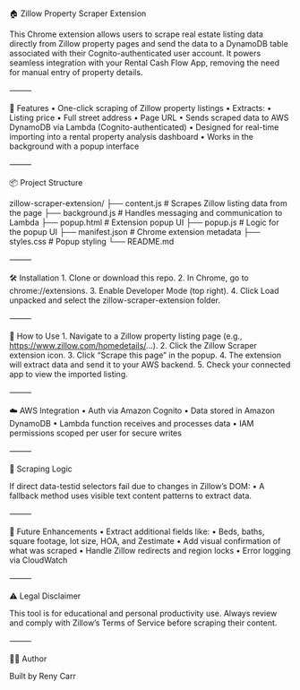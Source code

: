 🏠 Zillow Property Scraper Extension

This Chrome extension allows users to scrape real estate listing data directly from Zillow property pages and send the data to a DynamoDB table associated with their Cognito-authenticated user account. It powers seamless integration with your Rental Cash Flow App, removing the need for manual entry of property details.

⸻

🚀 Features
	•	One-click scraping of Zillow property listings
	•	Extracts:
	•	Listing price
	•	Full street address
	•	Page URL
	•	Sends scraped data to AWS DynamoDB via Lambda (Cognito-authenticated)
	•	Designed for real-time importing into a rental property analysis dashboard
	•	Works in the background with a popup interface

⸻

📦 Project Structure

zillow-scraper-extension/
├── content.js               # Scrapes Zillow listing data from the page
├── background.js            # Handles messaging and communication to Lambda
├── popup.html               # Extension popup UI
├── popup.js                 # Logic for the popup UI
├── manifest.json            # Chrome extension metadata
├── styles.css               # Popup styling
└── README.md


⸻

🛠 Installation
	1.	Clone or download this repo.
	2.	In Chrome, go to chrome://extensions.
	3.	Enable Developer Mode (top right).
	4.	Click Load unpacked and select the zillow-scraper-extension folder.

⸻

🧪 How to Use
	1.	Navigate to a Zillow property listing page (e.g., https://www.zillow.com/homedetails/...).
	2.	Click the Zillow Scraper extension icon.
	3.	Click “Scrape this page” in the popup.
	4.	The extension will extract data and send it to your AWS backend.
	5.	Check your connected app to view the imported listing.

⸻

☁️ AWS Integration
	•	Auth via Amazon Cognito
	•	Data stored in Amazon DynamoDB
	•	Lambda function receives and processes data
	•	IAM permissions scoped per user for secure writes

⸻

🧩 Scraping Logic

If direct data-testid selectors fail due to changes in Zillow’s DOM:
	•	A fallback method uses visible text content patterns to extract data.

⸻

🧠 Future Enhancements
	•	Extract additional fields like:
	•	Beds, baths, square footage, lot size, HOA, and Zestimate
	•	Add visual confirmation of what was scraped
	•	Handle Zillow redirects and region locks
	•	Error logging via CloudWatch

⸻

⚠️ Legal Disclaimer

This tool is for educational and personal productivity use. Always review and comply with Zillow’s Terms of Service before scraping their content.

⸻

🧑‍💻 Author

Built by Reny Carr
